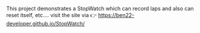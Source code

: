 This project demonstrates a StopWatch which can record laps and also can reset itself, etc....
visit the site via 👉 https://ben22-developer.github.io/StopWatch/
